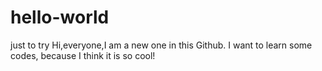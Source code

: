 # hello-world
just to try
Hi,everyone,I am a new one in this Github. I want to learn some codes, because I think it is so cool!
